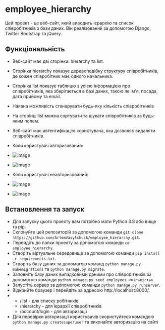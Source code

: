 # employee_hierarchy
Цей проект - це веб-сайт, який виводить ієрархію та список співробітників з бази даних. Він реалізований за допомогою Django, Twitter Bootstrap та jQuery.

## Функціональність

- Веб-сайт має дві сторінки: hierarchy та list.
- Сторінка hierarchy показує деревоподібну структуру співробітників, де кожен співробітник має одного начальника.
- Сторінка list показує таблицю з усією інформацією про співробітників, яка зберігається в базі даних, такою як ім'я, посада, дата прийому та email.
- Наявна можливість сгенерувати будь-яку кількість співробітників
- На сторінці list можна сортувати та шукати співробітників за будь-яким полем.
- Веб-сайт має автентифікацію користувача, яка дозволяє видаляти співробітників.
  
- Коли користувач авторизований:
- ![image](https://github.com/ArtemVasylchuck/employee_hierarchy/assets/93206845/7b0ea3d4-39be-4646-a0d4-b3d8b8a13a6f)
- ![image](https://github.com/ArtemVasylchuck/employee_hierarchy/assets/93206845/f00ac27e-d153-4f40-b1df-2b14f893216f)

- Коли користувач неавторизований:
- ![image](https://github.com/ArtemVasylchuck/employee_hierarchy/assets/93206845/c820a3ac-fef4-4ff9-ab46-cbe548791530)
- ![image](https://github.com/ArtemVasylchuck/employee_hierarchy/assets/93206845/c331e135-cf66-4f55-9f5f-c2df9a267fa0)






## Встановлення та запуск

- Для запуску цього проекту вам потрібно мати Python 3.8 або вище та pip.
- Склонуйте цей репозиторій за допомогою команди `git clone https://github.com/ArtemVasylchuck/employee_hierarchy.git`.
- Перейдіть до папки проекту за допомогою команди `cd employee_hierarchy`.
- Створіть віртуальне середовище за допомогою команди `pip install -r requirements.txt`.
- Створіть базу даних за допомогою команд `python manage.py makemigrations` та `python manage.py migrate`.
- Заповніть базу даних випадковими даними про співробітників за допомогою команди `python manage.py seed_employees <кількість>`.
- Запустіть сервер за допомогою команди `python manage.py runserver`.
- Відкрийте браузер і перейдіть за адресою http://localhost:8000/.
-  - /list - для списку робітників
   - /hierarchy - для їєрархії співробітників
   - /account/login - для авторизації
- Для перевірки авторизації користувачів скористуйтеся командою `python manage.py createsuperuser` та виконайте авторизацію на сайті
